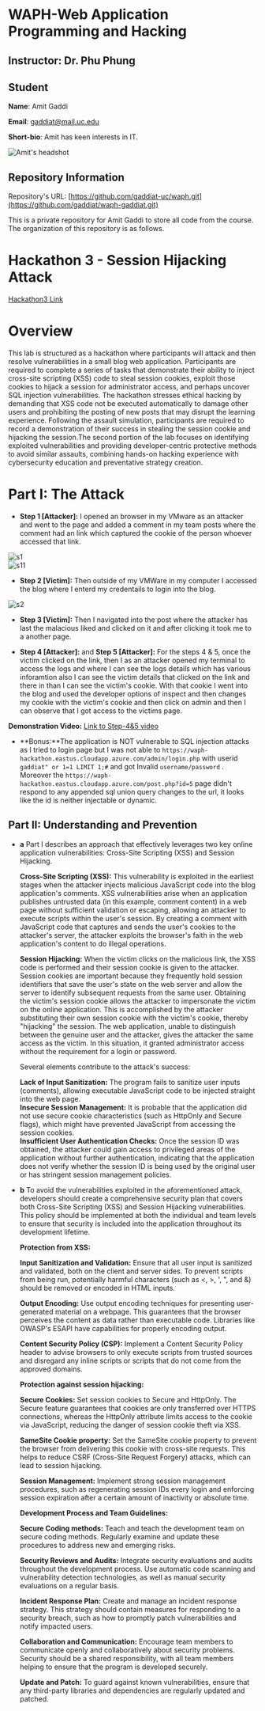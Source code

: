 # WAPH-Web Application Programming and Hacking

## Instructor: Dr. Phu Phung

## Student

**Name**: Amit Gaddi

**Email**: gaddiat@mail.uc.edu

**Short-bio**: Amit has keen interests in IT. 

![Amit's headshot](images/Pic.jpg)

## Repository Information

Repository's URL: [https://github.com/gaddiat-uc/waph.git](https://github.com/gaddiat/waph-gaddiat.git)

This is a private repository for Amit Gaddi to store all code from the course. The organization of this repository is as follows.

# Hackathon 3 -  Session Hijacking Attack

[Hackathon3 Link](https://github.com/gaddiat/waph-gaddiat/tree/main/hackathons/hackathon3)

# Overview

This lab is structured as a hackathon where participants will attack and then resolve vulnerabilities in a small blog web application. Participants are required to complete a series of tasks that demonstrate their ability to inject cross-site scripting (XSS) code to steal session cookies, exploit those cookies to hijack a session for administrator access, and perhaps uncover SQL injection vulnerabilities. The hackathon stresses ethical hacking by demanding that XSS code not be executed automatically to damage other users and prohibiting the posting of new posts that may disrupt the learning experience. Following the assault simulation, participants are required to record a demonstration of their success in stealing the session cookie and hijacking the session.The second portion of the lab focuses on identifying exploited vulnerabilities and providing developer-centric protective methods to avoid similar assaults, combining hands-on hacking experience with cybersecurity education and preventative strategy creation.


# Part I: The Attack

   - **Step 1 [Attacker]:** I opened an browser in my VMware as an attacker and went to the page and added a comment in my team posts where the comment had an link which captured the cookie of the person whoever accessed that link.  


   ![s1](images/s1.png)  
   ![s11](images/s11.png)

   - **Step 2 [Victim]:** Then outside of my VMWare in my computer I accessed the blog where I enterd my credentails to login into the blog.

   ![s2](images/s2.png)

   - **Step 3 [Victim]:** Then I navigated into the post where the attacker has last the malacious liked and clicked on it and after clicking it took me to a another page.


   - **Step 4 [Attacker]:** and **Step 5 [Attacker]:** For the steps 4 & 5, once the victim clicked on the link, then I as an attacker opened my terminal to access the logs and where I can see the logs details which has various inforamtion also I can see the victim details that clicked on the link and there in than I can see the victim's cookie. With that cookie I went into the blog and used the developer options of inspect and then changes my cookie with the victim's cookie and then click on admin and then I can observe that I got access to the victims page.

   **Demonstration Video:** 
   [Link to Step-4&5 video](https://github.com/gaddiat/waph-gaddiat/tree/main/hackathons/hackathon3/videos/H3.webm)

- **Bonus:**The application is NOT vulnerable to SQL injection attacks as I tried to login page but I was not able to `https://waph-hackathon.eastus.cloudapp.azure.com/admin/login.php` with userid `gaddiat" or 1=1 LIMIT 1;#` and got Invalid `username/password` . Moreover the `https://waph-hackathon.eastus.cloudapp.azure.com/post.php?id=5` page didn't respond to any appended sql union query changes to the url, it looks like the id is neither injectable or dynamic.




## Part II: Understanding and Prevention
- **a**
   Part I describes an approach that effectively leverages two key online application vulnerabilities: Cross-Site Scripting (XSS) and Session Hijacking.

   **Cross-Site Scripting (XSS):** This vulnerability is exploited in the earliest stages when the attacker injects malicious JavaScript code into the blog application's comments. XSS vulnerabilities arise when an application publishes untrusted data (in this example, comment content) in a web page without sufficient validation or escaping, allowing an attacker to execute scripts within the user's session. By creating a comment with JavaScript code that captures and sends the user's cookies to the attacker's server, the attacker exploits the browser's faith in the web application's content to do illegal operations.


   **Session Hijacking:** When the victim clicks on the malicious link, the XSS code is performed and their session cookie is given to the attacker. Session cookies are important because they frequently hold session identifiers that save the user's state on the web server and allow the server to identify subsequent requests from the same user. Obtaining the victim's session cookie allows the attacker to impersonate the victim on the online application. This is accomplished by the attacker substituting their own session cookie with the victim's cookie, thereby "hijacking" the session. The web application, unable to distinguish between the genuine user and the attacker, gives the attacker the same access as the victim. In this situation, it granted administrator access without the requirement for a login or password.

   Several elements contribute to the attack's success:

    **Lack of Input Sanitization:** The program fails to sanitize user inputs (comments), allowing executable JavaScript code to be injected straight into the web page.  
    **Insecure Session Management:** It is probable that the application did not use secure cookie characteristics (such as HttpOnly and Secure flags), which might have prevented JavaScript from accessing the session cookies.  
    **Insufficient User Authentication Checks:** Once the session ID was obtained, the attacker could gain access to privileged areas of the application without further authentication, indicating that the application does not verify whether the session ID is being used by the original user or has stringent session management policies.  


- **b** 
   To avoid the vulnerabilities exploited in the aforementioned attack, developers should create a comprehensive security plan that covers both Cross-Site Scripting (XSS) and Session Hijacking vulnerabilities. This policy should be implemented at both the individual and team levels to ensure that security is included into the application throughout its development lifetime.    


   **Protection from XSS:**

    **Input Sanitization and Validation:** Ensure that all user input is sanitized and validated, both on the client and server sides. To prevent scripts from being run, potentially harmful characters (such as <, >, ', ", and &) should be removed or encoded in HTML inputs.  

    **Output Encoding:** Use output encoding techniques for presenting user-generated material on a webpage. This guarantees that the browser perceives the content as data rather than executable code. Libraries like OWASP's ESAPI have capabilities for properly encoding output.  

    **Content Security Policy (CSP):** Implement a Content Security Policy header to advise browsers to only execute scripts from trusted sources and disregard any inline scripts or scripts that do not come from the approved domains.  

    **Protection against session hijacking:**  

    **Secure Cookies:** Set session cookies to Secure and HttpOnly. The Secure feature guarantees that cookies are only transferred over HTTPS connections, whereas the HttpOnly attribute limits access to the cookie via JavaScript, reducing the danger of session cookie theft via XSS.  

    **SameSite Cookie property:** Set the SameSite cookie property to prevent the browser from delivering this cookie with cross-site requests. This helps to reduce CSRF (Cross-Site Request Forgery) attacks, which can lead to session hijacking.  

    **Session Management:** Implement strong session management procedures, such as regenerating session IDs every login and enforcing session expiration after a certain amount of inactivity or absolute time.  


    **Development Process and Team Guidelines:**

    **Secure Coding methods:** Teach and teach the development team on secure coding methods. Regularly examine and update these procedures to address new and emerging risks.

    **Security Reviews and Audits:** Integrate security evaluations and audits throughout the development process. Use automatic code scanning and vulnerability detection technologies, as well as manual security evaluations on a regular basis.

    **Incident Response Plan:** Create and manage an incident response strategy. This strategy should contain measures for responding to a security breach, such as how to promptly patch vulnerabilities and notify impacted users.

    **Collaboration and Communication:** Encourage team members to communicate openly and collaboratively about security problems. Security should be a shared responsibility, with all team members helping to ensure that the program is developed securely.

    **Update and Patch:** To guard against known vulnerabilities, ensure that any third-party libraries and dependencies are regularly updated and patched.
